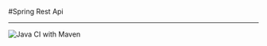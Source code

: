 #Spring Rest Api
<hr>

![Java CI with Maven](https://github.com/elirehema/spring_rest/workflows/Java%20CI%20with%20Maven/badge.svg)